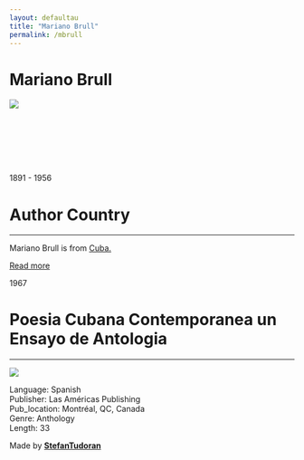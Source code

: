 ```yaml
---
layout: defaultau
title: "Mariano Brull"
permalink: /mbrull
---
```

<!-- partial:index.partial.html -->
<div class="content">
    <h1>Mariano Brull</h1>
    <div class="quote">
        <div><img src="https://upload.wikimedia.org/wikipedia/commons/thumb/f/fa/Brull_Mariano_in_1913_when_he_was_22_rbz.JPG/330px-Brull_Mariano_in_1913_when_he_was_22_rbz.JPG" class="logo"></div>
    </div>
    <div class="timeline">
        <div style="padding-bottom:100px;"></div>
        <div class="block">
            <div class="date right"><p class="right"> 1891 - 1956 </p></div>
            <div class="dot"></div>
            <div class="left first">
            <div class="author_country">
                <h1>Author Country</h1><hr>
          <div class="aclocation">   <p>Mariano Brull is from <a href="http://localhost:4000/14">Cuba.</a></p></div>
              <div class="acreadmore">  <a href="https://en.wikipedia.org/wiki/Mariano_Brull" target="_blank">Read more</a></div>
            </div>
            </div>
        </div>
       <div class="block">
            <div class="date right"><p class="right">1967</p></div>
            <div class="dot"></div>
            <div class="left hide">
                <h1>Poesia Cubana Contemporanea un Ensayo de Antologia</h1><hr>
                <p><img src="https://m.media-amazon.com/images/I/41LQ0dW4OkL._SY291_BO1,204,203,200_QL40_FMwebp_.jpg"></p>
                <p>Language: Spanish<br/>
                Publisher: Las Américas Publishing<br/>
                Pub_location: Montréal, QC, Canada<br/>
                Genre: Anthology<br/>
                Length: 33</p>
            </div>
        </div>
        <div id="footer">
        <p id="copyright">Made by&nbsp;<strong><a href="https://www.linkedin.com/in/nicolae-stefan-tudoran-b02291127/" target="_blank">StefanTudoran</a></strong></p>
    </div>
</div>
